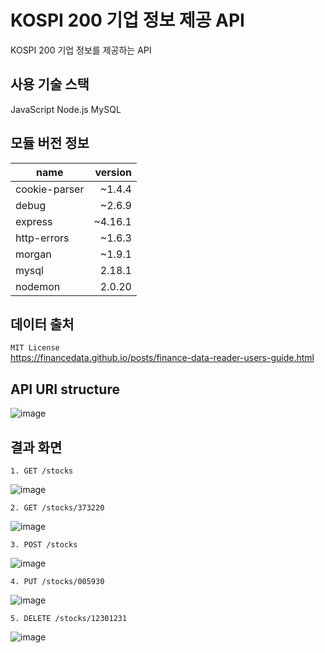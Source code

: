 # KOSPI 200 기업 정보 제공 API

KOSPI 200 기업 정보를 제공하는 API

## 사용 기술 스택
JavaScript
Node.js
MySQL

## 모듈 버전 정보

| name | version |
|--|--:|
| cookie-parser|~1.4.4 |
|debug |~2.6.9 |
|express |~4.16.1 |
| http-errors|~1.6.3 |
| morgan|~1.9.1 |
| mysql|2.18.1 |
| nodemon|2.0.20 |

## 데이터 출처

`MIT License`  
https://financedata.github.io/posts/finance-data-reader-users-guide.html

## API URI structure

![image](https://user-images.githubusercontent.com/68600592/194486637-e14d7a0b-13ab-4696-aeb4-2111a8704dae.png)

## 결과 화면
`1. GET /stocks`

![image](https://user-images.githubusercontent.com/68600592/194486945-94485218-ab90-4387-9d7b-cfbd71b34021.png)

`2. GET /stocks/373220`

![image](https://user-images.githubusercontent.com/68600592/194487206-4e006d36-00b0-4f07-b968-590fdc72861f.png)

`3. POST /stocks`

![image](https://user-images.githubusercontent.com/68600592/194486856-18c87ebf-c967-4c02-a240-a64ae5adbfdc.png)

`4. PUT /stocks/005930`

![image](https://user-images.githubusercontent.com/68600592/194487334-e19658c3-ca03-4fbc-99f3-a14b33238b49.png)

`5. DELETE /stocks/12301231`

![image](https://user-images.githubusercontent.com/68600592/194487400-314fe8fa-5b23-4674-9c0c-0cc37bcd8627.png)
